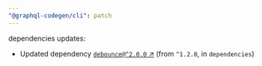```yaml
---
"@graphql-codegen/cli": patch
---
```

dependencies updates:
  - Updated dependency [`debounce@^2.0.0` ↗︎](https://www.npmjs.com/package/debounce/v/2.0.0) (from `^1.2.0`, in `dependencies`)
